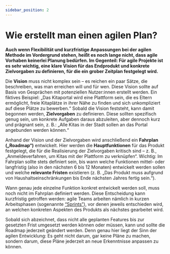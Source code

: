 ```yaml
---
sidebar_position: 2
---
```


# Wie erstellt man einen agilen Plan?

**Auch wenn Flexibilität und kurzfristige Anpassungen bei der agilen Methode im Vordergrund stehen, heißt es noch lange nicht, dass agile Vorhaben keinerlei Planung bedürfen. Im Gegenteil: Für agile Projekte ist es sehr wichtig, eine klare Vision für das Endprodukt und konkrete Zielvorgaben zu definieren, für die ein grober Zeitplan festgelegt wird.**

Die **Vision** muss nicht komplex sein – es reichen ein paar Sätze, die beschreiben, was man erreichen will und für wen. Diese Vision sollte auf Basis von Gesprächen mit potenziellen Nutzer:innen erstellt werden. Ein fiktives Beispiel: „Das Kitaportal wird eine Plattform sein, die es Eltern ermöglicht, freie Kitaplätze in ihrer Nähe zu finden und sich unkompliziert auf diese Plätze zu bewerben.“ Sobald die Vision feststeht, kann damit begonnen werden, **Zielvorgaben** zu definieren. Diese sollten spezifisch genug sein, um konkrete Aufgaben daraus abzuleiten, aber dennoch kurz und prägnant sein, z. B.: „Alle Kitas in der Stadt sollen an das Portal angebunden werden können.“

Anhand der Vision und der Zielvorgaben wird anschließend ein **Fahrplan („Roadmap“)** entwickelt. Hier werden die **Hauptfunktionen** für das Produkt festgelegt, die für die Realisierung der Zielvorgaben kritisch sind – z. B., „Anmeldeverfahren, um Kitas mit der Plattform zu verknüpfen“. Wichtig: Im Fahrplan sollte stets definiert sein, bis wann welche Funktionen mittel- oder langfristig (also in den nächsten 6 bis 12 Monaten) entwickelt werden sollen und welche **relevante Fristen** existieren (z. B. „Das Produkt muss aufgrund von Haushaltseinschränkungen bis Ende nächsten Jahres fertig sein.“).

Wann genau jede einzelne Funktion konkret entwickelt werden soll, muss noch nicht im Fahrplan definiert werden. Diese Entscheidung kann kurzfristig getroffen werden: agile Teams arbeiten nämlich in kurzen Arbeitsphasen (sogenannte [“Sprints”](wie-arbeitet-man-agil#sprints)), vor denen jeweils entschieden wird, an welchen konkreten Aspekten des Produkts als nächstes gearbeitet wird.

Sobald sich abzeichnet, dass nicht alle geplanten Features bis zur gesetzten Frist umgesetzt werden können oder müssen, kann und sollte die Roadmap jederzeit geändert werden. Denn genau hier liegt der Sinn der agilen Entwicklung: Es geht nicht darum, gar keine Pläne zu machen, sondern darum, diese Pläne jederzeit an neue Erkenntnisse anpassen zu können.
